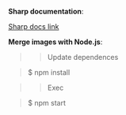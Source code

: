 **Sharp documentation**:

[Sharp docs link](https://sharp.pixelplumbing.com)


**Merge images with Node.js**:

>> Update dependences

> $ npm install

>> Exec

> $ npm start